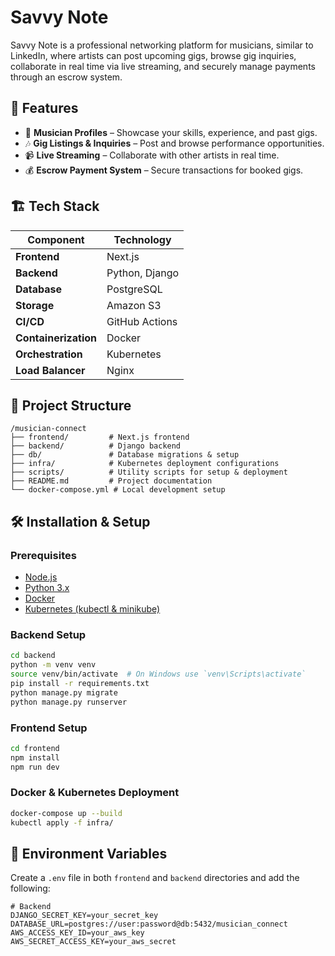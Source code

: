 # Savvy Note

Savvy Note is a professional networking platform for musicians, similar to LinkedIn, where artists can post upcoming gigs, browse gig inquiries, collaborate in real time via live streaming, and securely manage payments through an escrow system.

## 🚀 Features

- 🎤 **Musician Profiles** – Showcase your skills, experience, and past gigs.  
- 🎶 **Gig Listings & Inquiries** – Post and browse performance opportunities.  
- 📹 **Live Streaming** – Collaborate with other artists in real time.  
- 💰 **Escrow Payment System** – Secure transactions for booked gigs.  

## 🏗️ Tech Stack

| Component      | Technology |
|---------------|-----------|
| **Frontend**  | Next.js |
| **Backend**   | Python, Django |
| **Database**  | PostgreSQL |
| **Storage**   | Amazon S3 |
| **CI/CD**     | GitHub Actions |
| **Containerization** | Docker |
| **Orchestration** | Kubernetes |
| **Load Balancer** | Nginx |

## 📂 Project Structure

```
/musician-connect
├── frontend/         # Next.js frontend
├── backend/          # Django backend
├── db/               # Database migrations & setup
├── infra/            # Kubernetes deployment configurations
├── scripts/          # Utility scripts for setup & deployment
├── README.md         # Project documentation
└── docker-compose.yml # Local development setup
```

## 🛠️ Installation & Setup

### Prerequisites
- [Node.js](https://nodejs.org/)
- [Python 3.x](https://www.python.org/)
- [Docker](https://www.docker.com/)
- [Kubernetes (kubectl & minikube)](https://kubernetes.io/)

### Backend Setup
```sh
cd backend
python -m venv venv
source venv/bin/activate  # On Windows use `venv\Scripts\activate`
pip install -r requirements.txt
python manage.py migrate
python manage.py runserver
```

### Frontend Setup
```sh
cd frontend
npm install
npm run dev
```

### Docker & Kubernetes Deployment
```sh
docker-compose up --build
kubectl apply -f infra/
```

## 🔑 Environment Variables
Create a `.env` file in both `frontend` and `backend` directories and add the following:

```
# Backend
DJANGO_SECRET_KEY=your_secret_key
DATABASE_URL=postgres://user:password@db:5432/musician_connect
AWS_ACCESS_KEY_ID=your_aws_key
AWS_SECRET_ACCESS_KEY=your_aws_secret
```
